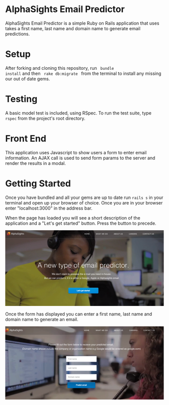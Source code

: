 AlphaSights Email Predictor
============================

AlphaSights Email Predictor is a simple Ruby on Rails application that uses takes a first name, last name and domain name to generate email predictions.

Setup
=====

After forking and cloning this repository, run <code> bundle install</code> and then <code> rake db:migrate </code>  from the terminal to install any missing our out of date gems.

Testing
========

A basic model test is included, using RSpec. To run the test suite, type <code>rspec</code> from the project's root directory.

Front End
==========

This application uses Javascript to show users a form to enter email information. An AJAX call is used to send form params to the server and render the results in a modal. 

Getting Started
=============

Once you have bundled and all your gems are up to date run <code>rails s</code> in your terminal and open up your browser of choice. Once you are in your browser enter "localhost:3000" in the address bar.

When the page has loaded you will see a short description of the application and a "Let's get started" button. Press the button to precede.

![alt tag](https://raw.githubusercontent.com/SpencerTang/AlphaSightsEmailPredictor/master/Screenshots/Alphasight%20ScreenShot%201.png)

Once the form has displayed you can enter a first name, last name and domain name to generate an email.

![alt tag](https://raw.githubusercontent.com/SpencerTang/AlphaSightsEmailPredictor/master/Screenshots/Alphasight%20Screenshot%202.png)
